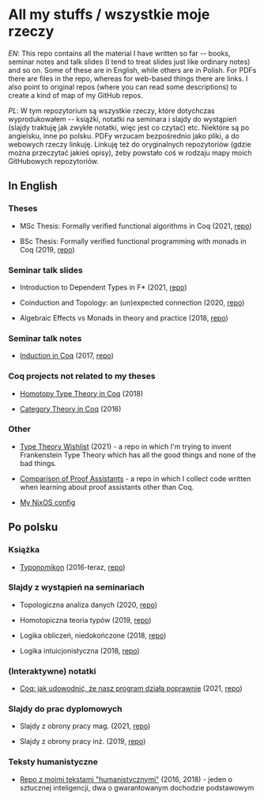# All my stuffs / wszystkie moje rzeczy

*EN*: This repo contains all the material I have written so far -- books, seminar notes and talk slides (I tend to treat slides just like ordinary notes) and so on. Some of these are in English, while others are in Polish. For PDFs there are files in the repo, whereas for web-based things there are links. I also point to original repos (where you can read some descriptions) to create a kind of map of my GitHub repos.

*PL*: W tym repozytorium są wszystkie rzeczy, które dotychczas wyprodukowałem -- książki, notatki na seminara i slajdy do wystąpień (slajdy traktuję jak zwykłe notatki, więc jest co czytać) etc. Niektóre są po angielsku, inne po polsku. PDFy wrzucam bezpośrednio jako pliki, a do webowych rzeczy linkuję. Linkuję też do oryginalnych repozytoriów (gdzie można przeczytać jakieś opisy), żeby powstało coś w rodzaju mapy moich GitHubowych repozytoriów.

## In English

### Theses

* MSc Thesis: Formally verified functional algorithms in Coq (2021, [repo](https://github.com/wkolowski/coq-algs/tree/master/Thesis))

* BSc Thesis: Formally verified functional programming with monads in Coq (2019, [repo](https://github.com/wkolowski/coq-mtl))

### Seminar talk slides

* Introduction to Dependent Types in F* (2021, [repo](https://github.com/wkolowski/Dependent-Types-and-Theorem-Proving))

* Coinduction and Topology: an (un)expected connection (2020, [repo](https://github.com/wkolowski/Seminar-Bisimulation-and-Coinduction))

* Algebraic Effects vs Monads in theory and practice (2018, [repo](https://github.com/wkolowski/AlgEff))

### Seminar talk notes

* [Induction in Coq](https://wkolowski.github.io/Seminar-Program-certification-in-Coq/) (2017, [repo](https://github.com/wkolowski/Seminar-Program-certification-in-Coq))

### Coq projects not related to my theses

* [Homotopy Type Theory in Coq](https://github.com/wkolowski/HoTT) (2018)

* [Category Theory in Coq](https://github.com/wkolowski/CoqCat) (2016)

### Other

* [Type Theory Wishlist](https://github.com/wkolowski/Type-Theory-Wishlist) (2021) - a repo in which I'm trying to invent Frankenstein Type Theory which has all the good things and none of the bad things.

* [Comparison of Proof Assistants](https://github.com/wkolowski/Comparison-of-Proof-Assistants) - a repo in which I collect code written when learning about proof assistants other than Coq.

* [My NixOS config](https://github.com/wkolowski/nixos-config)

## Po polsku

### Książka

* [Typonomikon](https://wkolowski.github.io/CoqBookPL/) (2016-teraz, [repo](https://github.com/wkolowski/Typonomikon))

### Slajdy z wystąpień na seminariach

* Topologiczna analiza danych (2020, [repo](https://github.com/wkolowski/Topologiczna-Analiza-Danych))

* Homotopiczna teoria typów (2019, [repo](https://github.com/wkolowski/LiTT))

* Logika obliczeń, niedokończone (2018, [repo](https://github.com/wkolowski/Seminarium-z-logik-nieklasycznych))

* Logika intuicjonistyczna (2018, [repo](https://github.com/wkolowski/Seminarium-z-logik-nieklasycznych))

### (Interaktywne) notatki

* [Coq: jak udowodnić, że nasz program działa poprawnie](https://wkolowski.github.io/Dni-Otwarte-2021) (2021, [repo](https://github.com/wkolowski/Dni-Otwarte-2021))

### Slajdy do prac dyplomowych

* Slajdy z obrony pracy mag. (2021, [repo](https://github.com/wkolowski/coq-algs/tree/master/Thesis))

* Slajdy z obrony pracy inż. (2019, [repo](https://github.com/wkolowski/coq-mtl))

### Teksty humanistyczne

* [Repo z moimi tekstami "humanistycznymi"](https://github.com/wkolowski/Teksty) (2016, 2018) - jeden o sztucznej inteligencji, dwa o gwarantowanym dochodzie podstawowym